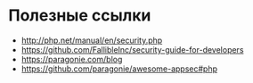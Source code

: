 # Полезные ссылки

* http://php.net/manual/en/security.php
* https://github.com/FallibleInc/security-guide-for-developers
* https://paragonie.com/blog
* https://github.com/paragonie/awesome-appsec#php